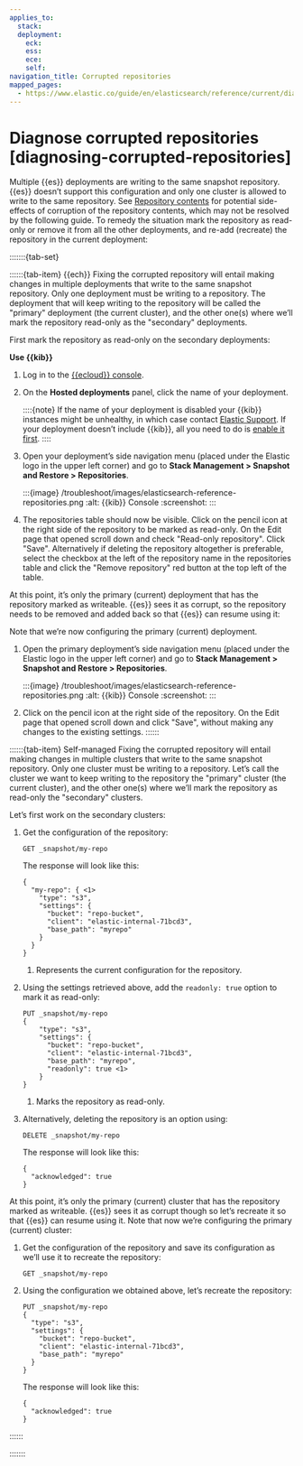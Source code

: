 ```yaml
---
applies_to:
  stack: 
  deployment:
    eck: 
    ess: 
    ece: 
    self: 
navigation_title: Corrupted repositories
mapped_pages:
  - https://www.elastic.co/guide/en/elasticsearch/reference/current/diagnosing-corrupted-repositories.html
---
```


# Diagnose corrupted repositories [diagnosing-corrupted-repositories]

Multiple {{es}} deployments are writing to the same snapshot repository. {{es}} doesn’t support this configuration and only one cluster is allowed to write to the same repository. See [Repository contents](../../deploy-manage/tools/snapshot-and-restore.md#snapshot-repository-contents) for potential side-effects of corruption of the repository contents, which may not be resolved by the following guide. To remedy the situation mark the repository as read-only or remove it from all the other deployments, and re-add (recreate) the repository in the current deployment:

:::::::{tab-set}

::::::{tab-item} {{ech}}
Fixing the corrupted repository will entail making changes in multiple deployments that write to the same snapshot repository. Only one deployment must be writing to a repository. The deployment that will keep writing to the repository will be called the "primary" deployment (the current cluster), and the other one(s) where we’ll mark the repository read-only as the "secondary" deployments.

First mark the repository as read-only on the secondary deployments:

**Use {{kib}}**

1. Log in to the [{{ecloud}} console](https://cloud.elastic.co?page=docs&placement=docs-body).
2. On the **Hosted deployments** panel, click the name of your deployment.

    ::::{note}
    If the name of your deployment is disabled your {{kib}} instances might be unhealthy, in which case contact [Elastic Support](https://support.elastic.co). If your deployment doesn’t include {{kib}}, all you need to do is [enable it first](../../deploy-manage/deploy/elastic-cloud/access-kibana.md).
    ::::

3. Open your deployment’s side navigation menu (placed under the Elastic logo in the upper left corner) and go to **Stack Management > Snapshot and Restore > Repositories**.

    :::{image} /troubleshoot/images/elasticsearch-reference-repositories.png
    :alt: {{kib}} Console
    :screenshot:
    :::

4. The repositories table should now be visible. Click on the pencil icon at the right side of the repository to be marked as read-only. On the Edit page that opened scroll down and check "Read-only repository". Click "Save". Alternatively if deleting the repository altogether is preferable, select the checkbox at the left of the repository name in the repositories table and click the "Remove repository" red button at the top left of the table.

At this point, it’s only the primary (current) deployment that has the repository marked as writeable. {{es}} sees it as corrupt, so the repository needs to be removed and added back so that {{es}} can resume using it:

Note that we’re now configuring the primary (current) deployment.

1. Open the primary deployment’s side navigation menu (placed under the Elastic logo in the upper left corner) and go to **Stack Management > Snapshot and Restore > Repositories**.

    :::{image} /troubleshoot/images/elasticsearch-reference-repositories.png
    :alt: {{kib}} Console
    :screenshot:
    :::

2. Click on the pencil icon at the right side of the repository. On the Edit page that opened scroll down and click "Save", without making any changes to the existing settings.
::::::

::::::{tab-item} Self-managed
Fixing the corrupted repository will entail making changes in multiple clusters that write to the same snapshot repository. Only one cluster must be writing to a repository. Let’s call the cluster we want to keep writing to the repository the "primary" cluster (the current cluster), and the other one(s) where we’ll mark the repository as read-only the "secondary" clusters.

Let’s first work on the secondary clusters:

1. Get the configuration of the repository:

    ```console
    GET _snapshot/my-repo
    ```

    The response will look like this:

    ```console-result
    {
      "my-repo": { <1>
        "type": "s3",
        "settings": {
          "bucket": "repo-bucket",
          "client": "elastic-internal-71bcd3",
          "base_path": "myrepo"
        }
      }
    }
    ```

    1. Represents the current configuration for the repository.

2. Using the settings retrieved above, add the `readonly: true` option to mark it as read-only:

    ```console
    PUT _snapshot/my-repo
    {
        "type": "s3",
        "settings": {
          "bucket": "repo-bucket",
          "client": "elastic-internal-71bcd3",
          "base_path": "myrepo",
          "readonly": true <1>
        }
    }
    ```

    1. Marks the repository as read-only.

3. Alternatively, deleting the repository is an option using:

    ```console
    DELETE _snapshot/my-repo
    ```

    The response will look like this:

    ```console-result
    {
      "acknowledged": true
    }
    ```


At this point, it’s only the primary (current) cluster that has the repository marked as writeable. {{es}} sees it as corrupt though so let’s recreate it so that {{es}} can resume using it. Note that now we’re configuring the primary (current) cluster:

1. Get the configuration of the repository and save its configuration as we’ll use it to recreate the repository:

    ```console
    GET _snapshot/my-repo
    ```

2. Using the configuration we obtained above, let’s recreate the repository:

    ```console
    PUT _snapshot/my-repo
    {
      "type": "s3",
      "settings": {
        "bucket": "repo-bucket",
        "client": "elastic-internal-71bcd3",
        "base_path": "myrepo"
      }
    }
    ```

    The response will look like this:

    ```console-result
    {
      "acknowledged": true
    }
    ```
::::::

:::::::
